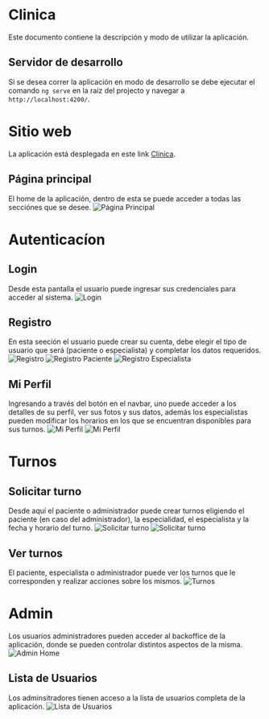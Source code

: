 # Clinica

Este documento contiene la descripción y modo de utilizar la aplicación.

## Servidor de desarrollo

Si se desea correr la aplicación en modo de desarrollo se debe ejecutar el comando `ng serve` en la raíz del projecto y navegar a `http://localhost:4200/`.

# Sitio web

La aplicación está desplegada en este link [Clinica](https://clinica-9f1c7.web.app).

## Página principal

El home de la aplicación, dentro de esta se puede acceder a todas las secciónes que se desee.
![Página Principal](https://raw.githubusercontent.com/tkz00/clinica/main/Pantallas/home.jpg)

# Autenticacíon

## Login

Desde esta pantalla el usuario puede ingresar sus credenciales para acceder al sistema.
![Login](https://raw.githubusercontent.com/tkz00/clinica/main/Pantallas/login.jpg)

## Registro

En esta seeción el usuario puede crear su cuenta, debe elegir el tipo de usuario que será (paciente o especialista) y completar los datos requeridos.
![Registro](https://raw.githubusercontent.com/tkz00/clinica/main/Pantallas/registro%201.jpg)
![Registro Paciente](https://raw.githubusercontent.com/tkz00/clinica/main/Pantallas/registro%20paciente.jpg)
![Registro Especialista](https://raw.githubusercontent.com/tkz00/clinica/main/Pantallas/registro%20especialista.jpg)

## Mi Perfil

Ingresando a través del botón en el navbar, uno puede acceder a los detalles de su perfil, ver sus fotos y sus datos, además los especialistas pueden modificar los horarios en los que se encuentran disponibles para sus turnos.
![Mi Perfil](https://raw.githubusercontent.com/tkz00/clinica/main/Pantallas/mi%20perfil.jpg)
![Mi Perfil](https://raw.githubusercontent.com/tkz00/clinica/main/Pantallas/mi%20perfil%20especialista.jpg)

# Turnos

## Solicitar turno

Desde aquí el paciente o administrador puede crear turnos eligiendo el paciente (en caso del administrador), la especialidad, el especialista y la fecha y horario del turno.
![Solicitar turno](https://raw.githubusercontent.com/tkz00/clinica/main/Pantallas/solicitar%20turno%201.jpg)
![Solicitar turno](https://raw.githubusercontent.com/tkz00/clinica/main/Pantallas/solicitar%20turno%202.jpg)

## Ver turnos

El paciente, especialista o administrador puede ver los turnos que le corresponden y realizar acciones sobre los mismos.
![Turnos](https://raw.githubusercontent.com/tkz00/clinica/main/Pantallas/lista%20turnos.jpg)

# Admin

Los usuarios administradores pueden acceder al backoffice de la aplicación, donde se pueden controlar distintos aspectos de la misma.
![Admin Home](https://raw.githubusercontent.com/tkz00/clinica/main/Pantallas/admin%20home.jpg)

## Lista de Usuarios

Los adminsitradores tienen acceso a la lista de usuarios completa de la aplicación.
![Lista de Usuarios](https://raw.githubusercontent.com/tkz00/clinica/main/Pantallas/user%20list%20admin.jpg)
